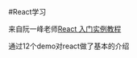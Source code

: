 #React学习

来自阮一峰老师[React 入门实例教程](http://www.ruanyifeng.com/blog/2015/03/react.html)

通过12个demo对react做了基本的介绍